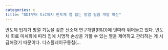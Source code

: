 ```yaml
---
categories: c
title: "DDI부터 SiC까지 반도체 열 잡는 방열 필름 개발 확산"
---
```

반도체 업계가 방열 기능을 갖춘 신소재 연구개발(R&D)에 잇따라 뛰어들고 있다. 반도체 회로 미세화에 따라 칩에 치명적 손상을 가할 수 있는 열을 제어하고 관리하는 게 시급해졌기 때문이다. 디스플레이구동칩(...